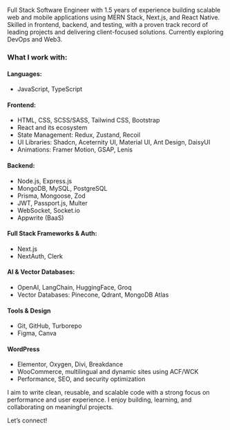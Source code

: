 Full Stack Software Engineer with 1.5 years of experience building scalable web and mobile applications using MERN Stack, Next.js, and React Native. Skilled in frontend, backend, and testing, with a proven track record of leading projects and delivering client-focused solutions. Currently exploring DevOps and Web3.

### What I work with:

#### Languages:

- JavaScript, TypeScript

#### Frontend:

- HTML, CSS, SCSS/SASS, Tailwind CSS, Bootstrap
- React and its ecosystem
- State Management: Redux, Zustand, Recoil
- UI Libraries: Shadcn, Aceternity UI, Material UI, Ant Design, DaisyUI
- Animations: Framer Motion, GSAP, Lenis

#### Backend:

- Node.js, Express.js
- MongoDB, MySQL, PostgreSQL
- Prisma, Mongoose, Zod
- JWT, Passport.js, Multer
- WebSocket, Socket.io
- Appwrite (BaaS)

#### Full Stack Frameworks & Auth:

- Next.js
- NextAuth, Clerk

#### AI & Vector Databases:

- OpenAI, LangChain, HuggingFace, Groq
- Vector Databases: Pinecone, Qdrant, MongoDB Atlas

#### Tools & Design

- Git, GitHub, Turborepo
- Figma, Canva

#### WordPress

- Elementor, Oxygen, Divi, Breakdance
- WooCommerce, multilingual and dynamic sites using ACF/WCK
- Performance, SEO, and security optimization

I aim to write clean, reusable, and scalable code with a strong focus on performance and user experience. I enjoy building, learning, and collaborating on meaningful projects.

Let’s connect!
